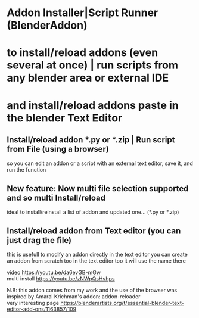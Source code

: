 # Addon Installer|Script Runner  (BlenderAddon)
# to install/reload addons (even several at once) | run scripts from any blender area or external IDE 
# and install/reload addons paste in the blender Text Editor 

## Install/reload addon *.py or *.zip | Run script from File (using a browser) 
so you can edit an addon or a script with an external text editor, save it, and run the function

## New feature: Now multi file selection supported and so multi Install/reload 
ideal to install/reinstall a list of addon and updated one... (*.py or *.zip)

## Install/reload addon from Text editor (you can just drag the file)
this is usefull to modify an addon directly in the text editor
you can create an addon from scratch too in the text editor too it will use the name there 

video https://youtu.be/da6evGB-mGw   
multi install https://youtu.be/zNWpQsHvhps   

N.B: this addon comes from my work and the use of the browser was inspired by Amaral Krichman's addon: addon-reloader  
very interesting page https://blenderartists.org/t/essential-blender-text-editor-add-ons/1163857/109
